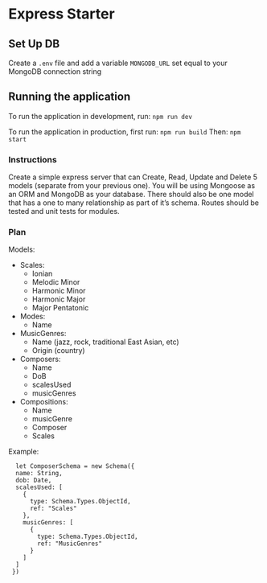 # Express Starter

## Set Up DB

Create a `.env` file and add a variable `MONGODB_URL` set equal to your MongoDB connection string 

## Running the application

To run the application in development, run:
`npm run dev`

To run the application in production, first run:
`npm run build`
Then:
`npm start`

### Instructions
Create a simple express server that can Create, Read, Update and Delete 5 models (separate from your previous one). 
You will be using Mongoose as an ORM and MongoDB as your database. There should also be one model that has a one to 
many relationship as part of it’s schema.  Routes should be tested and unit tests for modules.

### Plan
Models:
  - Scales:
    - Ionian
    - Melodic Minor
    - Harmonic Minor
    - Harmonic Major
    - Major Pentatonic
  - Modes:
    - Name
  - MusicGenres:
    - Name (jazz, rock, traditional East Asian, etc)
    - Origin (country)
  - Composers:
    - Name
    - DoB
    - scalesUsed
    - musicGenres
  - Compositions:
    - Name
    - musicGenre
    - Composer
    - Scales

Example: 
```
  let ComposerSchema = new Schema({
  name: String,
  dob: Date,
  scalesUsed: [
    {
      type: Schema.Types.ObjectId,
      ref: "Scales"
    },
    musicGenres: [
      {
        type: Schema.Types.ObjectId,
        ref: "MusicGenres"
      }
    ]
  ]
 })
 ```